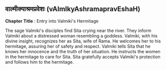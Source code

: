 ## वाल्मीक्याश्रमप्रवेशः (vAlmIkyAshramapravEshaH)
**Chapter Title** : Entry into Valmiki's Hermitage

The sage Valmiki's disciples find Sita crying near the river. They inform Valmiki about a distressed woman resembling a goddess. Valmiki, with his divine insight, recognizes her as Sita, wife of Rama. He welcomes her to his hermitage, assuring her of safety and respect. Valmiki tells Sita that he knows her innocence and the truth of her situation. He instructs the women in the hermitage to care for Sita. Sita gratefully accepts Valmiki's protection and follows him to the hermitage.